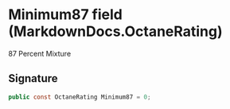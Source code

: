 # Minimum87 field (MarkdownDocs.OctaneRating)
87 Percent Mixture

## Signature
```csharp
public const OctaneRating Minimum87 = 0;
```
